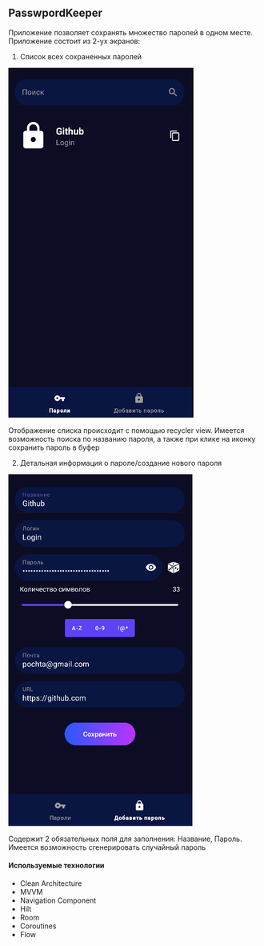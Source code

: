 ## PasswpordKeeper
Приложение позволяет сохранять множество паролей в одном месте.
Приложение состоит из 2-ух экранов:
 1) Список всех сохраненных паролей


 ![PasswordList](https://github.com/ilyaChistousov/PasswordKeeper/blob/master/assets/password_list.png)
 

 Отображение списка происходит с помощью recycler view. Имеется возможность поиска по названию пароля, а также при клике на иконку сохранить пароль в буфер
 
 2) Детальная информация о пароле/создание нового пароля


 ![PasswordDetail](https://github.com/ilyaChistousov/PasswordKeeper/blob/master/assets/password_details.png)
 
 Содержит 2 обязательных поля для заполнения: Название, Пароль.
 Имеется возможность сгенерировать случайный пароль 
 
#### Используемые технологии

- Clean Architecture
- MVVM
- Navigation Component
- Hilt
- Room
- Coroutines
- Flow
